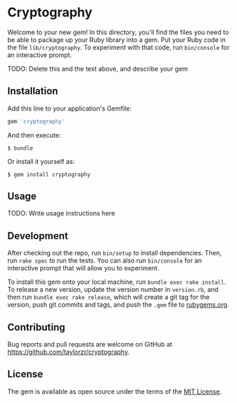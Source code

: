 # Cryptography

Welcome to your new gem! In this directory, you'll find the files you need to be able to package up your Ruby library into a gem. Put your Ruby code in the file `lib/cryptography`. To experiment with that code, run `bin/console` for an interactive prompt.

TODO: Delete this and the text above, and describe your gem

## Installation

Add this line to your application's Gemfile:

```ruby
gem 'cryptography'
```

And then execute:

    $ bundle

Or install it yourself as:

    $ gem install cryptography

## Usage

TODO: Write usage instructions here

## Development

After checking out the repo, run `bin/setup` to install dependencies. Then, run `rake spec` to run the tests. You can also run `bin/console` for an interactive prompt that will allow you to experiment.

To install this gem onto your local machine, run `bundle exec rake install`. To release a new version, update the version number in `version.rb`, and then run `bundle exec rake release`, which will create a git tag for the version, push git commits and tags, and push the `.gem` file to [rubygems.org](https://rubygems.org).

## Contributing

Bug reports and pull requests are welcome on GitHub at https://github.com/taylorzr/cryptography.


## License

The gem is available as open source under the terms of the [MIT License](http://opensource.org/licenses/MIT).

